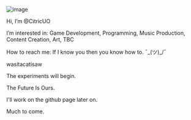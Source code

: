 ![image](https://github.com/user-attachments/assets/2b919884-df38-46b0-9e39-4d48b78dbc91)

Hi, I’m @CitricUO

I’m interested in: Game Development, Programming, Music Production, Content Creation, Art, TBC

How to reach me: If I know you then you know how to. ¯\_(ツ)_/¯

wasitacatisaw

The experiments will begin.

The Future Is Ours. 

I'll work on the github page later on.

Much to come.
